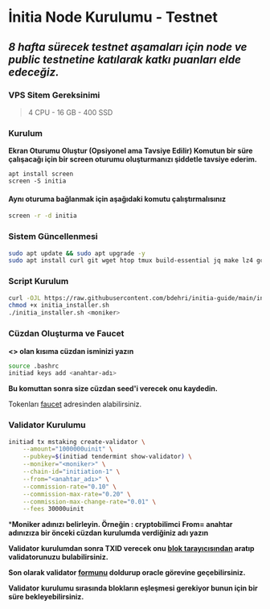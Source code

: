 # İnitia Node Kurulumu - Testnet

## ***8 hafta sürecek testnet aşamaları için node ve public testnetine katılarak katkı puanları elde edeceğiz.***

### VPS Sitem Gereksinimi
> 4 CPU - 16 GB - 400 SSD

### Kurulum

**Ekran Oturumu Oluştur (Opsiyonel ama Tavsiye Edilir)
Komutun bir süre çalışacağı için bir screen oturumu oluşturmanızı şiddetle tavsiye ederim.**

```
apt install screen
screen -S initia
```

#### Aynı oturuma bağlanmak için aşağıdaki komutu çalıştırmalısınız

```bash
screen -r -d initia
```


### Sistem Güncellenmesi

```bash
sudo apt update && sudo apt upgrade -y
sudo apt install curl git wget htop tmux build-essential jq make lz4 gcc unzip -y
```


### Script Kurulum

```bash
curl -OJL https://raw.githubusercontent.com/bdehri/initia-guide/main/initia_installer.sh
chmod +x initia_installer.sh
./initia_installer.sh <moniker>
```

### Cüzdan Oluşturma ve Faucet

**<> olan kısıma cüzdan isminizi yazın**

```bash
source .bashrc
initiad keys add <anahtar-adı>
```

**Bu komuttan sonra size cüzdan seed'i verecek onu kaydedin.**

Tokenları [faucet](https://faucet.testnet.initia.xyz/) adresinden alabilirsiniz.

### Validator Kurulumu

```bash
initiad tx mstaking create-validator \
    --amount="1000000uinit" \
    --pubkey=$(initiad tendermint show-validator) \
    --moniker="<moniker>" \
    --chain-id="initiation-1" \
    --from="<anahtar_adı>" \
    --commission-rate="0.10" \
    --commission-max-rate="0.20" \
    --commission-max-change-rate="0.01" \
    --fees 30000uinit
```

***Moniker adınızı belirleyin. Örneğin : cryptobilimci**
**From= anahtar adınızıza bir önceki cüzdan kurulumda verdiğiniz adı yazın**

**Validator kurulumdan sonra TXID verecek onu [blok tarayıcısından](https://scan.testnet.initia.xyz/initiation-1) aratıp validatorunuzu bulabilirsiniz.**

**Son olarak validator [formunu](https://docs.google.com/forms/d/e/1FAIpQLSc09Kl6mXyZHOL12n_6IUA8MCcL6OqzTqsoZn9N8gpptoeU_Q) doldurup oracle görevine geçebilirsiniz.**

**Validator kurulumu sırasında blokların eşleşmesi gerekiyor bunun için bir süre bekleyebilirsiniz.**
